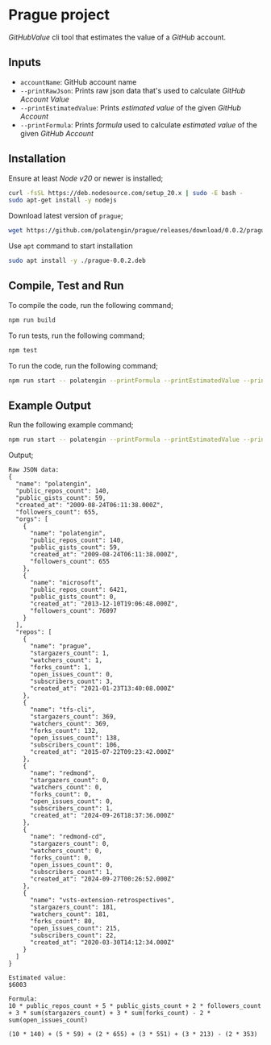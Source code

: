 # Prague project

_GitHubValue_ cli tool that estimates the value of a _GitHub_ account.

## Inputs

- `accountName`: GitHub account name
- `--printRawJson`: Prints raw json data that's used to calculate _GitHub Account Value_
- `--printEstimatedValue`: Prints _estimated value_ of the given _GitHub Account_
- `--printFormula`: Prints _formula_ used to calculate _estimated value_ of the given _GitHub Account_

## Installation

Ensure at least _Node v20_ or newer is installed;

```bash
curl -fsSL https://deb.nodesource.com/setup_20.x | sudo -E bash -
sudo apt-get install -y nodejs
```

Download latest version of `prague`;

```bash
wget https://github.com/polatengin/prague/releases/download/0.0.2/prague-0.0.2.deb
```

Use `apt` command to start installation

```bash
sudo apt install -y ./prague-0.0.2.deb
```

## Compile, Test and Run

To compile the code, run the following command;

```bash
npm run build
```

To run tests, run the following command;

```bash
npm test
```

To run the code, run the following command;

```bash
npm run start -- polatengin --printFormula --printEstimatedValue --printRawJson
```

## Example Output

Run the following example command;

```bash
npm run start -- polatengin --printFormula --printEstimatedValue --printRawJson
```

Output;

```text
Raw JSON data:
{
  "name": "polatengin",
  "public_repos_count": 140,
  "public_gists_count": 59,
  "created_at": "2009-08-24T06:11:38.000Z",
  "followers_count": 655,
  "orgs": [
    {
      "name": "polatengin",
      "public_repos_count": 140,
      "public_gists_count": 59,
      "created_at": "2009-08-24T06:11:38.000Z",
      "followers_count": 655
    },
    {
      "name": "microsoft",
      "public_repos_count": 6421,
      "public_gists_count": 0,
      "created_at": "2013-12-10T19:06:48.000Z",
      "followers_count": 76097
    }
  ],
  "repos": [
    {
      "name": "prague",
      "stargazers_count": 1,
      "watchers_count": 1,
      "forks_count": 1,
      "open_issues_count": 0,
      "subscribers_count": 3,
      "created_at": "2021-01-23T13:40:08.000Z"
    },
    {
      "name": "tfs-cli",
      "stargazers_count": 369,
      "watchers_count": 369,
      "forks_count": 132,
      "open_issues_count": 138,
      "subscribers_count": 106,
      "created_at": "2015-07-22T09:23:42.000Z"
    },
    {
      "name": "redmond",
      "stargazers_count": 0,
      "watchers_count": 0,
      "forks_count": 0,
      "open_issues_count": 0,
      "subscribers_count": 1,
      "created_at": "2024-09-26T18:37:36.000Z"
    },
    {
      "name": "redmond-cd",
      "stargazers_count": 0,
      "watchers_count": 0,
      "forks_count": 0,
      "open_issues_count": 0,
      "subscribers_count": 1,
      "created_at": "2024-09-27T00:26:52.000Z"
    },
    {
      "name": "vsts-extension-retrospectives",
      "stargazers_count": 181,
      "watchers_count": 181,
      "forks_count": 80,
      "open_issues_count": 215,
      "subscribers_count": 22,
      "created_at": "2020-03-30T14:12:34.000Z"
    }
  ]
}

Estimated value:
$6003

Formula:
10 * public_repos_count + 5 * public_gists_count + 2 * followers_count + 3 * sum(stargazers_count) + 3 * sum(forks_count) - 2 * sum(open_issues_count)

(10 * 140) + (5 * 59) + (2 * 655) + (3 * 551) + (3 * 213) - (2 * 353)
```
